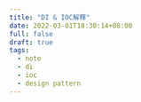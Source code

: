 ```yaml
---
title: "DI & IOC解釋"
date: 2022-03-01T18:30:14+08:00
full: false
draft: true
tags: 
  - note
  - di
  - ioc
  - design pattern
---
```


 